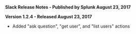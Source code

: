 **Slack Release Notes - Published by Splunk August 23, 2017**


**Version 1.2.4 - Released August 23, 2017**

* Added "ask question", "get user", and "list users" actions

